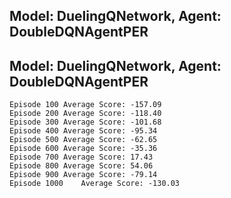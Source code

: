 
## Model: DuelingQNetwork, Agent: DoubleDQNAgentPER

## Model: DuelingQNetwork, Agent: DoubleDQNAgentPER
	Episode 100	Average Score: -157.09
	Episode 200	Average Score: -118.40
	Episode 300	Average Score: -101.68
	Episode 400	Average Score: -95.34
	Episode 500	Average Score: -62.65
	Episode 600	Average Score: -35.36
	Episode 700	Average Score: 17.43
	Episode 800	Average Score: 54.06
	Episode 900	Average Score: -79.14
	Episode 1000	Average Score: -130.03
